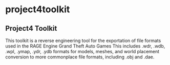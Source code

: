 # project4toolkit

## Project4 Toolkit

This toolkit is a reverse engineering tool for the exportation of file formats used in the RAGE Engine Grand Theft Auto Games
This includes .wdr, .wdb, .wpl, .ymap, .ydr, .ydb formats for models, meshes, and world placement conversion to more commonplace file formats, including .obj and .dae.
